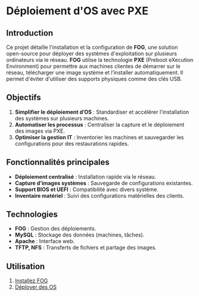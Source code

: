 # Déploiement d'OS avec PXE

## **Introduction**

Ce projet détaille l'installation et la configuration de **FOG**, une solution open-source pour déployer des systèmes d'exploitation sur plusieurs ordinateurs via le réseau. **FOG** utilise la technologie **PXE** (Preboot eXecution Environment) pour permettre aux machines clientes de démarrer sur le réseau, télécharger une image système et l’installer automatiquement. Il permet d'éviter d'utiliser des supports physiques comme des clés USB.



## **Objectifs**
1. **Simplifier le déploiement d’OS** : Standardiser et accélérer l'installation des systèmes sur plusieurs machines.
2. **Automatiser les processus** : Centraliser la capture et le déploiement des images via PXE.
3. **Optimiser la gestion IT** : Inventorier les machines et sauvegarder les configurations pour des restaurations rapides.



## **Fonctionnalités principales**
- **Déploiement centralisé** : Installation rapide via le réseau.
- **Capture d’images systèmes** : Sauvegarde de configurations existantes.
- **Support BIOS et UEFI** : Compatibilité avec divers système.
- **Inventaire matériel** : Suivi des configurations matérielles des clients.



## **Technologies**
- **FOG** : Gestion des déploiements.
- **MySQL** : Stockage des données (machines, tâches).
- **Apache** : Interface web.
- **TFTP, NFS** : Transferts de fichiers et partage des images.



## **Utilisation**
1. [Installez FOG](https://github.com/YBFLB14/FOG_Server/blob/95cb7a7c084b2699fa6734ddda357c26e9d1f027/1_Installation_FOG.md)
2. [Déployer des OS](https://github.com/YBFLB14/FOG_Server/blob/95cb7a7c084b2699fa6734ddda357c26e9d1f027/2_Deploiement_OS.md)

